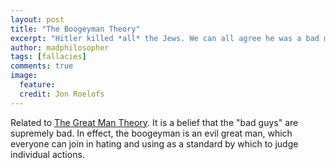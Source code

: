 ```yaml
---
layout: post
title: "The Boogeyman Theory"
excerpt: "Hitler killed *all* the Jews. We can all agree he was a bad man."
author: madphilosopher
tags: [fallacies]
comments: true
image:
  feature:
  credit: Jon Roelofs
---
```


Related to [The Great Man Theory](/great-man-theory). It is a belief that the "bad guys" are supremely bad.  In effect, the boogeyman is an evil great man, which everyone can join in hating and using as a standard by which to judge individual actions.

